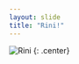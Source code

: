 ```yaml
---
layout: slide
title: "Rini!"
---
```


![Rini](https://octodex.github.com/images/mummytocat.gif)
{: .center}

